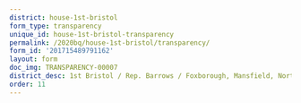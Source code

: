 ```yaml
---
district: house-1st-bristol
form_type: transparency
unique_id: house-1st-bristol-transparency
permalink: /2020bq/house-1st-bristol/transparency/
form_id: '201715489791162'
layout: form
doc_img: TRANSPARENCY-00007
district_desc: 1st Bristol / Rep. Barrows / Foxborough, Mansfield, Norton
order: 11
---
```

